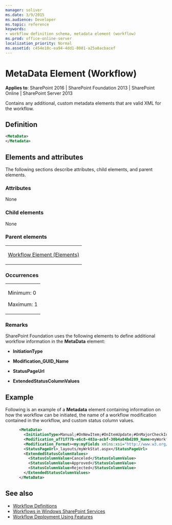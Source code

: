 ```yaml
---
manager: soliver
ms.date: 3/9/2015
ms.audience: Developer
ms.topic: reference
keywords:
- workflow definition schema, metadata element (workflow)
ms.prod: office-online-server
localization_priority: Normal
ms.assetid: c454e18c-ea94-4dd1-8081-a25a8acbacef
---
```


# MetaData Element (Workflow)

**Applies to**: SharePoint 2016 | SharePoint Foundation 2013 | SharePoint Online | SharePoint Server 2013

Contains any additional, custom metadata elements that are valid XML for the workflow.

## Definition

```XML
<MetaData>
</Metadata>
```

## Elements and attributes

The following sections describe attributes, child elements, and parent elements.

### Attributes

None

### Child elements

None

### Parent elements

<table>
<colgroup>
<col width="100%" />
</colgroup>
<tbody>
<tr class="odd">
<td align="left"><p><a href="workflow-element-elements.md">Workflow Element (Elements)</a></p></td>
</tr>
</tbody>
</table>

### Occurrences

<table>
<colgroup>
<col width="100%" />
</colgroup>
<tbody>
<tr class="odd">
<td align="left"><p>Minimum: 0</p>
<p>Maximum: 1</p></td>
</tr>
</tbody>
</table>

### Remarks

SharePoint Foundation uses the following elements to define additional workflow information in the **MetaData** element:

- **InitiationType**

- **Modification\_GUID\_Name**

- **StatusPageUrl**

- **ExtendedStatusColumnValues**

## Example

Following is an example of a **Metadata** element containing information on how the workflow can be initiated, the name of a workflow modification contained in the workflow, and custom status column values.

```XML
      <MetaData>
        <InitiationType>Manual;#OnNewItem;#OnItemUpdate;#OnMajorCheckIn</InitiationType>
        <Modification_af71f77b-e6c8-483a-acbf-30b4a84bd209_Name>myWorkflowModification</Modification_af71f77b-e6c8-483a-acbf-30b4a84bd209_Name>
        <Modification_Format><my:myFields xmlns:xsi="http://www.w3.org/2001/XMLSchema-instance" xmlns:my="http://schemas.adventureworks.com/workflows/myXSD">{0}</my:myFields></Modification_Format>
        <StatusPageUrl>_layouts/myWrkStat.aspx</StatusPageUrl>
        <ExtendedStatusColumnValues>
          <StatusColumnValue>Canceled</StatusColumnValue>
          <StatusColumnValue>Approved</StatusColumnValue>
          <StatusColumnValue>Rejected</StatusColumnValue>
        </ExtendedStatusColumnValues>  
      </MetaData>
```

## See also

- [Workflow Definitions](workflow-definitions.md)
- [Workflows in Windows SharePoint Services](http://msdn.microsoft.com/library/be0888d4-20b2-4d39-bf28-2d8a71829d8e(Office.15).aspx)
- [Workflow Deployment Using Features](http://msdn.microsoft.com/library/ad294f09-483d-4e87-bd19-fa37795ed558(Office.15).aspx)










